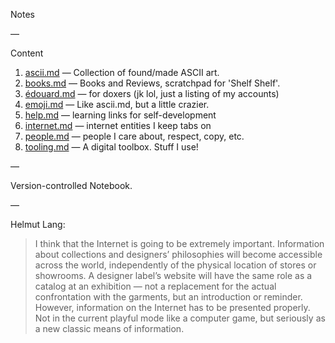 Notes

—

Content

1. [ascii.md](https://github.com/edouerd/notes/blob/gh-pages/ascii.md) — Collection of found/made ASCII art.
2. [books.md](https://github.com/edouerd/notes/blob/gh-pages/books.md) — Books and Reviews, scratchpad for 'Shelf Shelf'.
3. [édouard.md](https://github.com/edouerd/notes/blob/gh-pages/edouard.md) — for doxers (jk lol, just a listing of my accounts)
4. [emoji.md](https://github.com/edouerd/notes/blob/gh-pages/emoji.md) — Like ascii.md, but a little crazier.
5. [help.md](https://github.com/edouerd/notes/blob/gh-pages/help.md) — learning links for self-development
6. [internet.md](https://github.com/edouerd/notes/blob/gh-pages/internet.md) — internet entities I keep tabs on
7. [people.md](https://github.com/edouerd/notes/blob/gh-pages/people.md) — people I care about, respect, copy, etc.
8. [tooling.md](https://github.com/edouerd/notes/blob/gh-pages/tooling.md) — A digital toolbox. Stuff I use!


—

Version-controlled Notebook.

—

Helmut Lang:

> I think that the Internet is going to be extremely important. Information about collections and designers’ philosophies will become accessible across the world, independently of the physical location of stores or showrooms. A designer label’s website will have the same role as a catalog at an exhibition — not a replacement for the actual confrontation with the garments, but an introduction or reminder. However, information on the Internet has to be presented properly. Not in the current playful mode like a computer game, but seriously as a new classic means of information.

